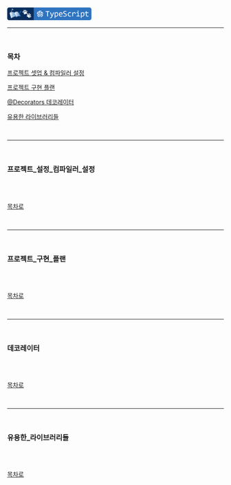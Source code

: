<br />

<a href="https://github.com/seol-yu/TIL/tree/master/TypeScript/TS_OOP" target="_blank"><img src="https://github.com/seol-yu/TIL/blob/master/images/typescript-badge-logo.png?raw=true" height=30 /></a>
<br />

---

<br />

### 목차

[프로젝트 셋업 & 컴파일러 설정](#프로젝트_설정_컴파일러_설정)

[프로젝트 구현 플랜](#프로젝트_구현_플랜)

[@Decorators 데코레이터](#데코레이터)

[유용한 라이브러리들](#유용한_라이브러리들)

<br />

---

<br />

### 프로젝트_설정_컴파일러_설정

<br />



<br />

[목차로](#목차)

<br />

---

<br />

### 프로젝트_구현_플랜

<br />



<br />

[목차로](#목차)

<br />

---

<br />

### 데코레이터

<br />



<br />

[목차로](#목차)

<br />

---

<br />

### 유용한_라이브러리들

<br />



<br />

[목차로](#목차)

<br />
